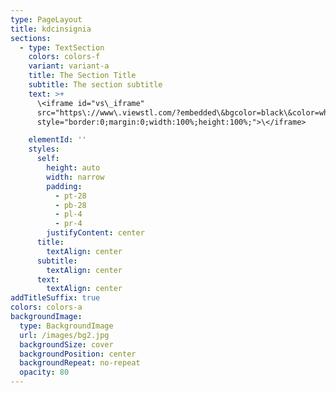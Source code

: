 ```yaml
---
type: PageLayout
title: kdcinsignia
sections:
  - type: TextSection
    colors: colors-f
    variant: variant-a
    title: The Section Title
    subtitle: The section subtitle
    text: >+
      \<iframe id="vs\_iframe"
      src="https\://www\.viewstl.com/?embedded\&bgcolor=black\&color=white\&shading=flat\&clean=yes\&url=https%3A%2F%2Fgithub.com%2Fdonnay%2Fkdc3d.com%2Fblob%2Fmain%2Fpublic%2Fimages%2FKDC-Insignia.stl"
      style="border:0;margin:0;width:100%;height:100%;">\</iframe>

    elementId: ''
    styles:
      self:
        height: auto
        width: narrow
        padding:
          - pt-28
          - pb-28
          - pl-4
          - pr-4
        justifyContent: center
      title:
        textAlign: center
      subtitle:
        textAlign: center
      text:
        textAlign: center
addTitleSuffix: true
colors: colors-a
backgroundImage:
  type: BackgroundImage
  url: /images/bg2.jpg
  backgroundSize: cover
  backgroundPosition: center
  backgroundRepeat: no-repeat
  opacity: 80
---
```


